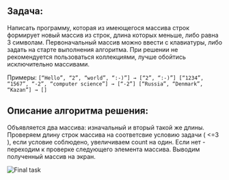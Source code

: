 ## Задача: 
Написать программу, которая из имеющегося массива строк формирует новый массив из строк, длина которых меньше, либо равна 3 символам. Первоначальный массив можно ввести с клавиатуры, либо задать на старте выполнения алгоритма. При решении не рекомендуется пользоваться коллекциями, лучше обойтись исключительно массивами.

Примеры: `[“Hello”, “2”, “world”, “:-)”] → [“2”, “:-)”] [“1234”, “1567”, “-2”, “computer science”] → [“-2”] [“Russia”, “Denmark”, “Kazan”] → []`

## Описание алгоритма решения:
Объявляется два массива: изначальный и вторый такой же длины. Проверяем длину строк массива на соответсвие условию задачи ( <=3 ), если условие соблюдено, увеличиваем count на один. Если нет - переходим к проверке следующего элемента массива. Выводим полученный массив на экран.

![Final task](./img.jpg)